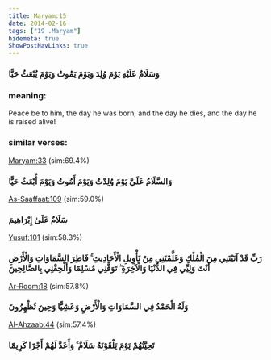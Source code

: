 ```yaml
---
title: Maryam:15
date: 2014-02-16
tags: ["19 .Maryam"]
hidemeta: true 
ShowPostNavLinks: true 
---
```

### وَسَلَامٌ عَلَيْهِ يَوْمَ وُلِدَ وَيَوْمَ يَمُوتُ وَيَوْمَ يُبْعَثُ حَيًّا
### meaning: 
Peace be to him, the day he was born, and the day he dies, and the day he is raised alive!
### similar verses: 

[Maryam:33](/19/33) (sim:69.4%)

### وَالسَّلَامُ عَلَيَّ يَوْمَ وُلِدْتُ وَيَوْمَ أَمُوتُ وَيَوْمَ أُبْعَثُ حَيًّا

[As-Saaffaat:109](/37/109) (sim:59.0%)

### سَلَامٌ عَلَىٰ إِبْرَاهِيمَ

[Yusuf:101](/12/101) (sim:58.3%)

### رَبِّ قَدْ آتَيْتَنِي مِنَ الْمُلْكِ وَعَلَّمْتَنِي مِنْ تَأْوِيلِ الْأَحَادِيثِ ۚ فَاطِرَ السَّمَاوَاتِ وَالْأَرْضِ أَنْتَ وَلِيِّي فِي الدُّنْيَا وَالْآخِرَةِ ۖ تَوَفَّنِي مُسْلِمًا وَأَلْحِقْنِي بِالصَّالِحِينَ

[Ar-Room:18](/30/18) (sim:57.8%)

### وَلَهُ الْحَمْدُ فِي السَّمَاوَاتِ وَالْأَرْضِ وَعَشِيًّا وَحِينَ تُظْهِرُونَ

[Al-Ahzaab:44](/33/44) (sim:57.4%)

### تَحِيَّتُهُمْ يَوْمَ يَلْقَوْنَهُ سَلَامٌ ۚ وَأَعَدَّ لَهُمْ أَجْرًا كَرِيمًا
